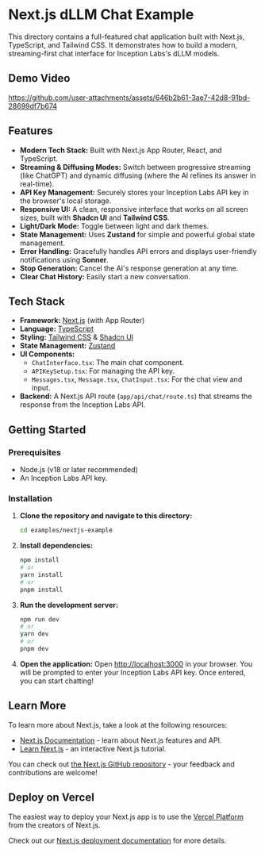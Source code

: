 # Next.js dLLM Chat Example

This directory contains a full-featured chat application built with Next.js, TypeScript, and Tailwind CSS. It demonstrates how to build a modern, streaming-first chat interface for Inception Labs's dLLM models.

## Demo Video
https://github.com/user-attachments/assets/646b2b61-3ae7-42d8-91bd-28699df7b674

## Features

-   **Modern Tech Stack:** Built with Next.js App Router, React, and TypeScript.
-   **Streaming & Diffusing Modes:** Switch between progressive streaming (like ChatGPT) and dynamic diffusing (where the AI refines its answer in real-time).
-   **API Key Management:** Securely stores your Inception Labs API key in the browser's local storage.
-   **Responsive UI:** A clean, responsive interface that works on all screen sizes, built with **Shadcn UI** and **Tailwind CSS**.
-   **Light/Dark Mode:** Toggle between light and dark themes.
-   **State Management:** Uses **Zustand** for simple and powerful global state management.
-   **Error Handling:** Gracefully handles API errors and displays user-friendly notifications using **Sonner**.
-   **Stop Generation:** Cancel the AI's response generation at any time.
-   **Clear Chat History:** Easily start a new conversation.

## Tech Stack

-   **Framework:** [Next.js](https://nextjs.org/) (with App Router)
-   **Language:** [TypeScript](https://www.typescriptlang.org/)
-   **Styling:** [Tailwind CSS](https://tailwindcss.com/) & [Shadcn UI](https://ui.shadcn.com/)
-   **State Management:** [Zustand](https://zustand-demo.pmnd.rs/)
-   **UI Components:**
    -   `ChatInterface.tsx`: The main chat component.
    -   `APIKeySetup.tsx`: For managing the API key.
    -   `Messages.tsx`, `Message.tsx`, `ChatInput.tsx`: For the chat view and input.
-   **Backend:** A Next.js API route (`app/api/chat/route.ts`) that streams the response from the Inception Labs API.

## Getting Started

### Prerequisites

-   Node.js (v18 or later recommended)
-   An Inception Labs API key.

### Installation

1.  **Clone the repository and navigate to this directory:**

    ```bash
    cd examples/nextjs-example
    ```

2.  **Install dependencies:**

    ```bash
    npm install
    # or
    yarn install
    # or
    pnpm install
    ```

3.  **Run the development server:**

    ```bash
    npm run dev
    # or
    yarn dev
    # or
    pnpm dev
    ```

4.  **Open the application:**
    Open [http://localhost:3000](http://localhost:3000) in your browser. You will be prompted to enter your Inception Labs API key. Once entered, you can start chatting!

## Learn More

To learn more about Next.js, take a look at the following resources:

- [Next.js Documentation](https://nextjs.org/docs) - learn about Next.js features and API.
- [Learn Next.js](https://nextjs.org/learn) - an interactive Next.js tutorial.

You can check out [the Next.js GitHub repository](https://github.com/vercel/next.js) - your feedback and contributions are welcome!

## Deploy on Vercel

The easiest way to deploy your Next.js app is to use the [Vercel Platform](https://vercel.com/new?utm_medium=default-template&filter=next.js&utm_source=create-next-app&utm_campaign=create-next-app-readme) from the creators of Next.js.

Check out our [Next.js deployment documentation](https://nextjs.org/docs/app/building-your-application/deploying) for more details.
